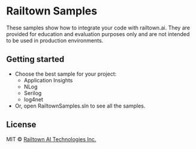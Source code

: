 # Railtown Samples
These samples show how to integrate your code with railtown.ai. They are provided for education and evaluation purposes only and are not intended to be used in production environments.

## Getting started
- Choose the best sample for your project:
    - Application Insights
    - NLog
    - Serilog
    - log4net
- Or, open RailtownSamples.sln to see all the samples.

## License

MIT  © [Railtown AI Technologies Inc.](https://www.railtown.ai/)
